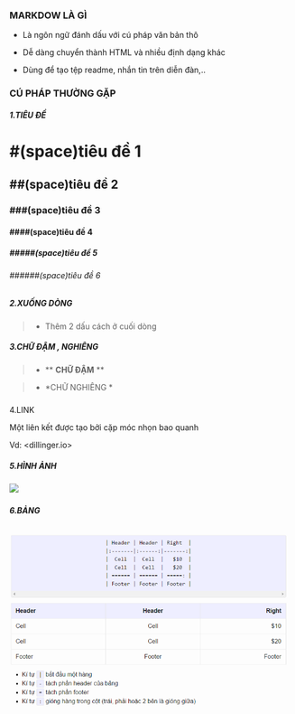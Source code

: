 ### MARKDOW LÀ GÌ

- Là ngôn ngữ đánh dấu với cú pháp văn bản thô

- Dễ dàng chuyển thành HTML và nhiều định dạng khác

- Dùng để tạo tệp readme, nhắn tin trên diễn đàn,..

### CÚ PHÁP THƯỜNG GẶP

##### 1.TIÊU ĐỀ
> 
# #(space)tiêu đề 1
> 
## ##(space)tiêu đề 2
> 
### ###(space)tiêu đề 3
> 
#### ####(space)tiêu đề 4
> 
##### #####(space)tiêu đề 5
> 
###### ######(space)tiêu đề 6

##### 2.XUỐNG DÒNG

> - Thêm 2 dấu cách ở cuối dòng
##### 3.CHỮ ĐẬM , NGHIÊNG 

>- ** **CHỮ ĐẬM**  **   

>- *CHỮ NGHIÊNG * 
##### 
4.LINK
 
Một liên kết được tạo bởi cặp móc nhọn bao quanh  
 
Vd: <dillinger.io>

##### 5.HÌNH ẢNH

 ![](Zalo_ScreenShot_12_10_2016_1319182)
 
##### 6.BẢNG
 ![](Zalo_ScreenShot_12_10_2016_1321395.png)